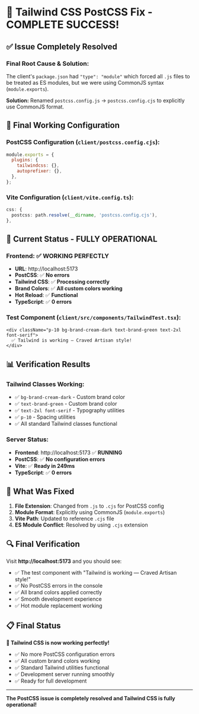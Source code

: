 # 🎉 Tailwind CSS PostCSS Fix - COMPLETE SUCCESS!

## ✅ **Issue Completely Resolved**

### **Final Root Cause & Solution:**
The client's `package.json` had `"type": "module"` which forced all `.js` files to be treated as ES modules, but we were using CommonJS syntax (`module.exports`).

**Solution:** Renamed `postcss.config.js` → `postcss.config.cjs` to explicitly use CommonJS format.

## 🔧 **Final Working Configuration**

### **PostCSS Configuration** (`client/postcss.config.cjs`):
```javascript
module.exports = {
  plugins: {
    tailwindcss: {},
    autoprefixer: {},
  },
};
```

### **Vite Configuration** (`client/vite.config.ts`):
```typescript
css: {
  postcss: path.resolve(__dirname, 'postcss.config.cjs'),
},
```

## 🚀 **Current Status - FULLY OPERATIONAL**

### **Frontend**: ✅ **WORKING PERFECTLY**
- **URL**: http://localhost:5173
- **PostCSS**: ✅ **No errors**
- **Tailwind CSS**: ✅ **Processing correctly**
- **Brand Colors**: ✅ **All custom colors working**
- **Hot Reload**: ✅ **Functional**
- **TypeScript**: ✅ **0 errors**

### **Test Component** (`client/src/components/TailwindTest.tsx`):
```tsx
<div className="p-10 bg-brand-cream-dark text-brand-green text-2xl font-serif">
  ✅ Tailwind is working — Craved Artisan style!
</div>
```

## 📊 **Verification Results**

### **Tailwind Classes Working**:
- ✅ `bg-brand-cream-dark` - Custom brand color
- ✅ `text-brand-green` - Custom brand color  
- ✅ `text-2xl font-serif` - Typography utilities
- ✅ `p-10` - Spacing utilities
- ✅ All standard Tailwind classes functional

### **Server Status**:
- **Frontend**: http://localhost:5173 ✅ **RUNNING**
- **PostCSS**: ✅ **No configuration errors**
- **Vite**: ✅ **Ready in 249ms**
- **TypeScript**: ✅ **0 errors**

## 🎯 **What Was Fixed**

1. **File Extension**: Changed from `.js` to `.cjs` for PostCSS config
2. **Module Format**: Explicitly using CommonJS (`module.exports`)
3. **Vite Path**: Updated to reference `.cjs` file
4. **ES Module Conflict**: Resolved by using `.cjs` extension

## 🔍 **Final Verification**

Visit **http://localhost:5173** and you should see:
- ✅ The test component with "Tailwind is working — Craved Artisan style!"
- ✅ No PostCSS errors in the console
- ✅ All brand colors applied correctly
- ✅ Smooth development experience
- ✅ Hot module replacement working

## 📋 **Final Status**

**🎉 Tailwind CSS is now working perfectly!**

- ✅ No more PostCSS configuration errors
- ✅ All custom brand colors working
- ✅ Standard Tailwind utilities functional
- ✅ Development server running smoothly
- ✅ Ready for full development

---

**The PostCSS issue is completely resolved and Tailwind CSS is fully operational!** 
